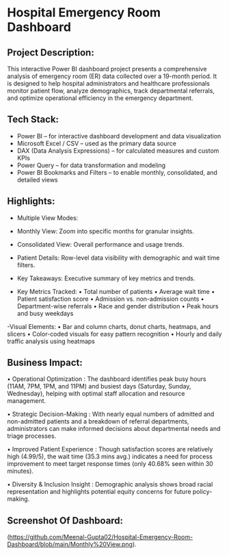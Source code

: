 # Hospital Emergency Room Dashboard 

## Project Description:
This interactive Power BI dashboard project presents a comprehensive analysis of emergency room (ER) data collected over a 19-month period. It is designed to help hospital administrators and healthcare professionals monitor patient flow, analyze demographics, track departmental referrals, and optimize operational efficiency in the emergency department.

## Tech Stack:
- Power BI – for interactive dashboard development and data visualization
- Microsoft Excel / CSV – used as the primary data source
- DAX (Data Analysis Expressions) – for calculated measures and custom KPIs
- Power Query – for data transformation and modeling
- Power BI Bookmarks and Filters – to enable monthly, consolidated, and detailed views

## Highlights:
- Multiple View Modes:
- Monthly View: Zoom into specific months for granular insights.
- Consolidated View: Overall performance and usage trends.
- Patient Details: Row-level data visibility with demographic and wait time filters.
-	Key Takeaways: Executive summary of key metrics and trends.

- Key Metrics Tracked:
•	Total number of patients
•	Average wait time
•	Patient satisfaction score
•	Admission vs. non-admission counts
•	Department-wise referrals
•	Race and gender distribution
•	Peak hours and busy weekdays

-Visual Elements:
•	Bar and column charts, donut charts, heatmaps, and slicers
•	Color-coded visuals for easy pattern recognition
•	Hourly and daily traffic analysis using heatmaps

## Business Impact:
• Operational Optimization : The dashboard identifies peak busy hours (11AM, 7PM, 1PM, and 11PM) and busiest days (Saturday, Sunday, Wednesday), helping with optimal staff allocation and resource management.

• Strategic Decision-Making : With nearly equal numbers of admitted and non-admitted patients and a breakdown of referral departments, administrators can make informed decisions about departmental needs and triage processes.

• Improved Patient Experience : Though satisfaction scores are relatively high (4.99/5), the wait time (35.3 mins avg.)  indicates a need for process improvement to meet target response times (only 40.68% seen within 30 minutes).

• Diversity & Inclusion Insight : Demographic analysis shows broad racial representation and highlights potential equity concerns for future policy-making.

## Screenshot Of Dashboard: 
(https://github.com/Meenal-Gupta02/Hospital-Emergency-Room-Dashboard/blob/main/Monthly%20View.png).



